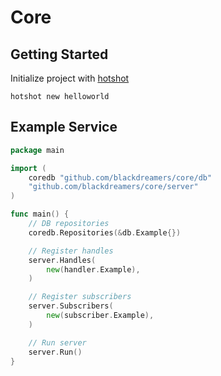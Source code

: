 # Core

## Getting Started

Initialize project with [hotshot](https://github.com/blackdreamers/hotshot)

```
hotshot new helloworld
```

## Example Service

```go
package main

import (
	coredb "github.com/blackdreamers/core/db"
	"github.com/blackdreamers/core/server"
)

func main() {
	// DB repositories
	coredb.Repositories(&db.Example{})

	// Register handles
	server.Handles(
		new(handler.Example),
	)

	// Register subscribers
	server.Subscribers(
		new(subscriber.Example),
	)

	// Run server
	server.Run()
}

```

